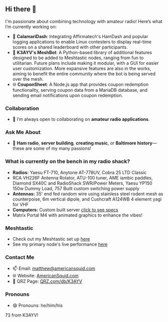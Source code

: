 ## Hi there 👋

I'm passionate about combining technology with amateur radio! Here’s what I’m currently working on:

- 🔭 **CalamariDash**: Integrating Affirmatech's HamDash and popular logging applications to enable Linux contesters to display real-time scores on a shared leaderboard with other participants.
- 🤖 **K3AYV's MeshBot**: A Python-based library of additional features designed to be added to Meshtastic nodes, ranging from fun to utilitarian. Future plans include making it modular, with a GUI for easier user customization. More expansive features are also in the works, aiming to benefit the entire community where the bot is being served over the mesh.
- 🌐 **CouponSheet**: A Node.js app that provides coupon redemption functionality, serving coupon data from a MariaDB database, and sending email notifications upon coupon redemption.

### Collaboration
- 👯 I’m always open to collaborating on **amateur radio applications**.

### Ask Me About
- 💬 **Ham radio**, **server building**, **creating music**, or **Baltimore history**—these are some of my many passions!

### What is currently on the bench in my radio shack?
- **Radios:** Yaesu FT-710, Anytone AT-778UV, Cobra 25 LTD Classic
- RCA VH226F Antenna Rotator, ATU-100 tuner, AME iambic paddles, Diamond SX40C and RadioShack SWR/Power Meters, Yaesu YP150 150w Dummy Load, 757 Built custom switching power supply
- **Antennas:** 35' end fed random wire using stainless steel rodent mesh as counterpoise, 6m vertical dipole, and Cushcraft A124WB 4 element yagi for VHF
- **Computers:** Custom built server [click to see specs](https://americansquid.com/about/techspecs.html)
- Matrix Portal M4 with animated graphics to enhance the vibes!

### Meshtastic
- Check out my Meshtastic set up [here](https://americansquid.com/radio/mesh/mesh.html)
- See my primary node's live performance [here](https://mesh.americansquid.com/)

### Contact Me
- 📫 Email: [matthew@americansquid.com](mailto:matthew@americansquid.com)
- 🌐 Website: [AmericanSquid.com](https://americansquid.com)
- 🔗 QRZ Page: [QRZ.com/db/K3AYV](https://www.qrz.com/db/K3AYV)

### Pronouns
- 😄 Pronouns: he/him/his

73 from K3AYV!
